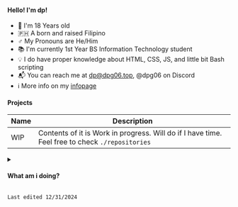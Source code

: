 #### Hello! I'm dp!
- 🧒 I'm 18 Years old
- 🇵🇭 A born and raised Filipino
- ♂️ My Pronouns are He/Him
- 📚 I'm currently 1st Year BS Information Technology student
- 💡 I do have proper knowledge about HTML, CSS, JS, and little bit Bash scripting
- 📬 You can reach me at [dp@dpg06.top](mailto:dp@dpg06.top), @dpg06 on Discord
- ℹ️ More info on my [infopage](https://dpg06.top/info)

#### Projects
| Name | Description
|-|-|
| WIP | Contents of it is Work in progress. Will do if I have time. Feel free to check `./repositories`


<details>
<summary>


  
#### What am i doing?
  
</summary>

| Discord | Last.fm |
|---|---|
| [![Discord Presence](https://lanyard.cnrad.dev/api/495543164829040651)](https://discord.com/users/495543164829040651) | [![My Last.fm](https://lastfm-recently-played.vercel.app/api?user=dpG06)](https://www.last.fm/user/dpG06) |

</details>

``Last edited 12/31/2024``
